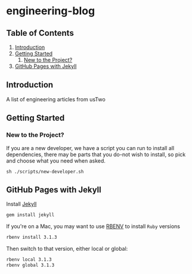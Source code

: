 # engineering-blog

## Table of Contents

1. [Introduction](#introduction)
2. [Getting Started](#getting_started)
	1. [New to the Project?](#new_to_the_project)
3. [GitHub Pages with Jekyll](#jekyll)

## Introduction <a name="introduction"></a>

A list of engineering articles from usTwo

## Getting Started <a name="getting_started"></a>

### New to the Project? <a name="new_to_the_project"></a>

If you are a new developer, we have a script you can run to install all dependencies, there
may be parts that you do-not wish to install, so pick and choose what you need when asked.

```
sh ./scripts/new-developer.sh
```

## GitHub Pages with Jekyll <a name="jekyll"></a>

Install [Jekyll](https://jekyllrb.com/docs/installation/macos/)

```bash
gem install jekyll
```

If you're on a Mac, you may want to use [RBENV](https://github.com/rbenv/rbenv) to install `Ruby` versions

```bash
rbenv install 3.1.3
```

Then switch to that version, either local or global:

```bash
rbenv local 3.1.3
rbenv global 3.1.3
```